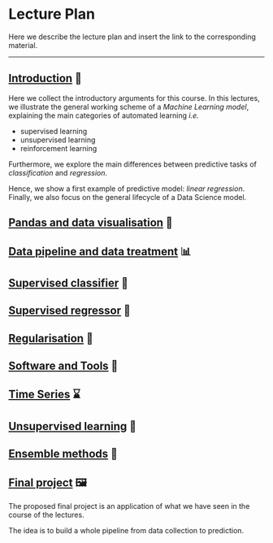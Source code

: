 # Lecture Plan
Here we describe the lecture plan and insert the link to the corresponding material.

---

## [Introduction](https://oscar-defelice.github.io/DSAcademy-lectures/Lectures_src/00.Introduction) 🎒

Here we collect the introductory arguments for this course. In this lectures, we illustrate the general working scheme of a _Machine Learning model_, explaining the main categories of automated learning _i.e._ 

 - supervised learning
 - unsupervised learning
 - reinforcement learning

 Furthermore, we explore the main differences between predictive tasks of _classification_ and _regression_.

Hence, we show a first example of predictive model: _linear regression_. 
Finally, we also focus on the general lifecycle of a Data Science model.

## [Pandas and data visualisation](https://oscar-defelice.github.io/DSAcademy-lectures/Lectures_src/01.Pandas) 🐼

## [Data pipeline and data treatment](https://oscar-defelice.github.io/DSAcademy-lectures/Lectures_src/02.Data_preprocessing) 📊

## [Supervised classifier](https://oscar-defelice.github.io/DSAcademy-lectures/Lectures_src/03.Supervised_learning) 🦾

## [Supervised regressor](https://oscar-defelice.github.io/DSAcademy-lectures/Lectures_src/03.Supervised_learning) 🦿

## [Regularisation](https://oscar-defelice.github.io/DSAcademy-lectures/Lectures_src/04.Regularisation) 🌊

## [Software and Tools](https://oscar-defelice.github.io/DSAcademy-lectures/Lectures_src/05.Software_tools) 🔧

## [Time Series](https://oscar-defelice.github.io/DSAcademy-lectures/Lectures_src/06.Time_series) ⌛

## [Unsupervised learning](https://oscar-defelice.github.io/DSAcademy-lectures/Lectures_src/07.Unsupervised_learning) 🤖

## [Ensemble methods](https://oscar-defelice.github.io/DSAcademy-lectures/Lectures_src/08.Ensemble_methods) 🌳

## [Final project](https://oscar-defelice.github.io/DSAcademy-lectures/Lectures_src/09.Final_project) 🖼️

The proposed final project is an application of what we have seen in the course of the lectures.

The idea is to build a whole pipeline from data collection to prediction.